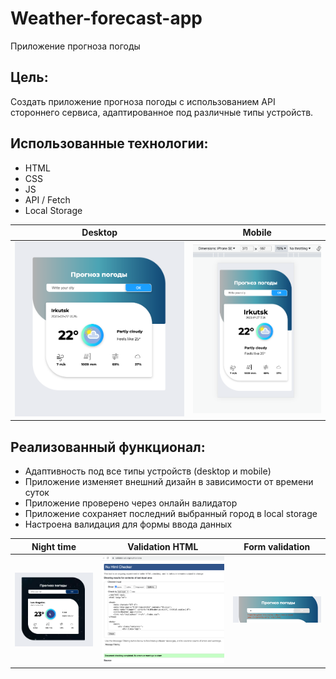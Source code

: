 # Weather-forecast-app

Приложение прогноза погоды

## Цель: 

Создать приложение прогноза погоды с использованием API стороннего сервиса, адаптированное под различные типы устройств.

## Использованныe технологии:
* HTML
* CSS
* JS
* API / Fetch
* Local Storage

| Desktop | Mobile |
|-------------|-------------|
|![Скриншот приложения прогноза погоды](./images/screen-app.png)|![Скриншот адаптивной формы приложения](./images/screen-adaptive.png)|

## Реализованный функционал:
*  Адаптивность под все типы устройств (desktop и mobile)
*  Приложение изменяет внешний дизайн в зависимости от времени суток
*  Приложение проверено через онлайн валидатор
*  Приложение сохраняет последний выбранный город в local storage
*  Настроена валидация для формы ввода данных
  
| Night time | Validation HTML |Form validation |
|-------------|-------------|-------------|
|![Скриншот темной версии дизайна](./images/screen-dark.png)|![Скриншот проверки валиадности html](./images/screen-html-validation.png)|![Скриншот валидации формы](./images/screen-form-validation.png)|
